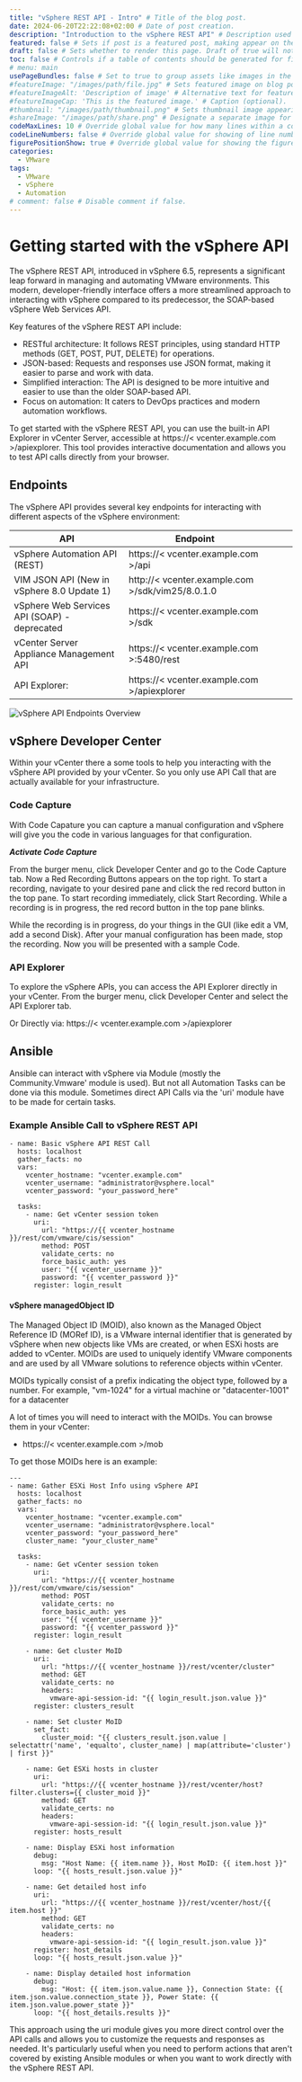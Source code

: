 ```yaml
---
title: "vSphere REST API - Intro" # Title of the blog post.
date: 2024-06-20T22:22:08+02:00 # Date of post creation.
description: "Introduction to the vSphere REST API" # Description used for search engine.
featured: false # Sets if post is a featured post, making appear on the home page side bar.
draft: false # Sets whether to render this page. Draft of true will not be rendered.
toc: false # Controls if a table of contents should be generated for first-level links automatically.
# menu: main
usePageBundles: false # Set to true to group assets like images in the same folder as this post.
#featureImage: "/images/path/file.jpg" # Sets featured image on blog post.
#featureImageAlt: 'Description of image' # Alternative text for featured image.
#featureImageCap: 'This is the featured image.' # Caption (optional).
#thumbnail: "/images/path/thumbnail.png" # Sets thumbnail image appearing inside card on homepage.
#shareImage: "/images/path/share.png" # Designate a separate image for social media sharing.
codeMaxLines: 10 # Override global value for how many lines within a code block before auto-collapsing.
codeLineNumbers: false # Override global value for showing of line numbers within code block.
figurePositionShow: true # Override global value for showing the figure label.
categories:
  - VMware
tags:
  - VMware 
  - vSphere
  - Automation
# comment: false # Disable comment if false.
---
```


# Getting started with the vSphere API
The vSphere REST API, introduced in vSphere 6.5, represents a significant leap forward in managing and automating VMware environments. This modern, developer-friendly interface offers a more streamlined approach to interacting with vSphere compared to its predecessor, the SOAP-based vSphere Web Services API.

Key features of the vSphere REST API include:

- RESTful architecture: It follows REST principles, using standard HTTP methods (GET, POST, PUT, DELETE) for operations.
- JSON-based: Requests and responses use JSON format, making it easier to parse and work with data.
- Simplified interaction: The API is designed to be more intuitive and easier to use than the older SOAP-based API.
- Focus on automation: It caters to DevOps practices and modern automation workflows.

To get started with the vSphere REST API, you can use the built-in API Explorer in vCenter Server, accessible at https://< vcenter.example.com >/apiexplorer. This tool provides interactive documentation and allows you to test API calls directly from your browser.

## Endpoints

The vSphere API provides several key endpoints for interacting with different aspects of the vSphere environment:

| API  |  Endpoint |   |   |   |
|---|---|---|---|---|
|  vSphere Automation API (REST) | https://< vcenter.example.com >/api  |  
|  VIM JSON API (New in vSphere 8.0 Update 1) | http://< vcenter.example.com >/sdk/vim25/8.0.1.0  |   
|  vSphere Web Services API (SOAP) - deprecated | https://< vcenter.example.com >/sdk  |  
|  vCenter Server Appliance Management API | https://< vcenter.example.com >:5480/rest  |  
|  API Explorer: | https://< vcenter.example.com >/apiexplorer  |  


![vSphere API Endpoints Overview](https://i.imgur.com/iP0EE4h.png)

## vSphere Developer Center

Within your vCenter there a some tools to help you interacting with the vSphere API provided by your vCenter. So you only use API Call that are actually available for your infrastructure.

### Code Capture

With Code Capature you can capture a manual configuration and vSphere will give you the code in various languages for that configuration.

***Activate Code Capture***

From the burger menu, click Developer Center and go to the Code Capture tab. Now a Red Recording Buttons appears on the top right. To start a recording, navigate to your desired pane and click the red record button in the top pane. To start recording immediately, click Start Recording.
While a recording is in progress, the red record button in the top pane blinks.

While the recording is in progress, do your things in the GUI (like edit a VM, add a second Disk). After your manual configuration has been made, stop the recording. Now you will be presented with a sample Code.

### API Explorer

To explore the vSphere APIs, you can access the API Explorer directly in your vCenter.
From the burger menu, click Developer Center and select the API Explorer tab.

Or Directly via: https://< vcenter.example.com >/apiexplorer

## Ansible

Ansible can interact with vSphere via Module (mostly the Community.Vmware' module is used). But not all Automation Tasks can be done via this module. Sometimes direct API Calls via the 'uri' module have to be made for certain tasks.

### Example Ansible Call to vSphere REST API

```
- name: Basic vSphere API REST Call
  hosts: localhost
  gather_facts: no
  vars:
    vcenter_hostname: "vcenter.example.com"
    vcenter_username: "administrator@vsphere.local"
    vcenter_password: "your_password_here"

  tasks:
    - name: Get vCenter session token
      uri:
        url: "https://{{ vcenter_hostname }}/rest/com/vmware/cis/session"
        method: POST
        validate_certs: no
        force_basic_auth: yes
        user: "{{ vcenter_username }}"
        password: "{{ vcenter_password }}"
      register: login_result
```

#### vSphere managedObject ID
The Managed Object ID (MOID), also known as the Managed Object Reference ID (MORef ID), is a VMware internal identifier that is generated by vSphere when new objects like VMs are created, or when ESXi hosts are added to vCenter. MOIDs are used to uniquely identify VMware components and are used by all VMware solutions to reference objects within vCenter.

MOIDs typically consist of a prefix indicating the object type, followed by a number. For example, "vm-1024" for a virtual machine or "datacenter-1001" for a datacenter

A lot of times you will need to interact with the MOIDs. You can browse them in your vCenter:

- https://< vcenter.example.com >/mob


To get those MOIDs here is an example:

```
---
- name: Gather ESXi Host Info using vSphere API
  hosts: localhost
  gather_facts: no
  vars:
    vcenter_hostname: "vcenter.example.com"
    vcenter_username: "administrator@vsphere.local"
    vcenter_password: "your_password_here"
    cluster_name: "your_cluster_name"

  tasks:
    - name: Get vCenter session token
      uri:
        url: "https://{{ vcenter_hostname }}/rest/com/vmware/cis/session"
        method: POST
        validate_certs: no
        force_basic_auth: yes
        user: "{{ vcenter_username }}"
        password: "{{ vcenter_password }}"
      register: login_result

    - name: Get cluster MoID
      uri:
        url: "https://{{ vcenter_hostname }}/rest/vcenter/cluster"
        method: GET
        validate_certs: no
        headers:
          vmware-api-session-id: "{{ login_result.json.value }}"
      register: clusters_result

    - name: Set cluster MoID
      set_fact:
        cluster_moid: "{{ clusters_result.json.value | selectattr('name', 'equalto', cluster_name) | map(attribute='cluster') | first }}"

    - name: Get ESXi hosts in cluster
      uri:
        url: "https://{{ vcenter_hostname }}/rest/vcenter/host?filter.clusters={{ cluster_moid }}"
        method: GET
        validate_certs: no
        headers:
          vmware-api-session-id: "{{ login_result.json.value }}"
      register: hosts_result

    - name: Display ESXi host information
      debug:
        msg: "Host Name: {{ item.name }}, Host MoID: {{ item.host }}"
      loop: "{{ hosts_result.json.value }}"

    - name: Get detailed host info
      uri:
        url: "https://{{ vcenter_hostname }}/rest/vcenter/host/{{ item.host }}"
        method: GET
        validate_certs: no
        headers:
          vmware-api-session-id: "{{ login_result.json.value }}"
      register: host_details
      loop: "{{ hosts_result.json.value }}"

    - name: Display detailed host information
      debug:
        msg: "Host: {{ item.json.value.name }}, Connection State: {{ item.json.value.connection_state }}, Power State: {{ item.json.value.power_state }}"
      loop: "{{ host_details.results }}"
```


This approach using the uri module gives you more direct control over the API calls and allows you to customize the requests and responses as needed. It's particularly useful when you need to perform actions that aren't covered by existing Ansible modules or when you want to work directly with the vSphere REST API.